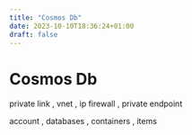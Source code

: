 ```yaml
---
title: "Cosmos Db"
date: 2023-10-10T18:36:24+01:00
draft: false
---
```


# Cosmos Db

private link , vnet , ip firewall , private endpoint


account , databases , containers , items 